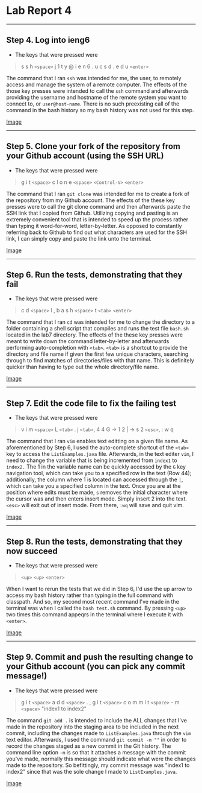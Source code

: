 # Lab Report 4
___

## Step 4. Log into ieng6
* The keys that were pressed were 
> s s h `<space>` j 1 t y @ i e n 6 . u c s d . e d u `<enter>`

The command that I ran `ssh` was intended for me, the user, to remotely access and manage the system of a remote computer. The effects of the those key presses were intended to call the `ssh` command and afterwards providing the username and hostname of the remote system you want to connect to, or `user@host-name`. There is no such preexisting call of the command in the bash history so my bash history was not used for this step.

[Image](images/lab4_step4.png)
___


## Step 5. Clone your fork of the repository from your Github account (using the SSH URL)
* The keys that were pressed were
> g i t `<space>` c l o n e `<space>` `<Control-V>` `<enter>`

The command that I ran `git clone` was intended for me to create a fork of the repository from my Github account. The effects of the these key presses were to call the git clone command and then afterwards paste the SSH link that I copied from Github. Utilizing copying and pasting is an extremely convenient tool that is intended to speed up the process rather than typing it word-for-word, letter-by-letter. As opposed to constantly referring back to Github to find out what characters are used for the SSH link, I can simply copy and paste the link unto the terminal. 

[Image](https://github.com/jonathannnty/cse15l-lab-reports/blob/98adaf77b1c82e158915e4351b85ad0f7358825b/cse15l-lab/images/lab4_step5.png)
___


## Step 6. Run the tests, demonstrating that they fail
* The keys that were pressed were
> c d `<space>` l <tab>, b a s h `<space>` t `<tab>` `<enter>`

The command that I ran `cd` was intended for me to change the directory to a folder containing a shell script that compiles and runs the test file `bash.sh` located in the lab7 directory. The effects of the these key presses were meant to write down the command letter-by-letter and afterwards performing auto-completion with `<tab>`. `<tab>` is a shortcut to provide the directory and file name if given the first few unique characters, searching through to find matches of directories/files with that name. This is definitely quicker than having to type out the whole directory/file name.

[Image](https://github.com/jonathannnty/cse15l-lab-reports/blob/98adaf77b1c82e158915e4351b85ad0f7358825b/cse15l-lab/images/lab4_step6.png)
___


## Step 7. Edit the code file to fix the failing test
* The keys that were pressed were
> v i m `<space>` L `<tab>` . j `<tab>`, 4 4 G -> 1 2 | -> s 2 `<esc>`, : w q

The command that I ran `vim` enables text editting on a given file name. As aforementioned by Step 6, I used the auto-complete shortcut of the `<tab>` key to access the `ListExamples.java` file. Afterwards, in the text editer `vim`, I need to change the variable that is being incremented from `index1` to `index2.` The 1 in the variable name can be quickly accessed by the `G` key navigation tool, which can take you to a specified row in the text (Row 44); additionally, the column where 1 is located can accessed through the `|`, which can take you a specified column in the text. Once you are at the position where edits must be made, `s` removes the initial character where the cursor was and then enters insert mode. Simply insert 2 into the text. `<esc>` will exit out of insert mode. From there, `:wq` will save and quit vim.

[Image](https://github.com/jonathannnty/cse15l-lab-reports/blob/98adaf77b1c82e158915e4351b85ad0f7358825b/cse15l-lab/images/lab4_step7.png)
___


## Step 8. Run the tests, demonstrating that they now succeed
* The keys that were pressed were
> `<up>` `<up>` `<enter>`

When I want to rerun the tests that we did in Step 6, I'd use the up arrow to access my bash history rather than typing in the full command with classpath. And so, my second most recent command I've made in the terminal was when I called the `bash test.sh` command. By pressing `<up>` two times this command appeqrs in the terminal where I execute it with `<enter>`. 

[Image](https://github.com/jonathannnty/cse15l-lab-reports/blob/98adaf77b1c82e158915e4351b85ad0f7358825b/cse15l-lab/images/lab4_step8.png)
___


## Step 9. Commit and push the resulting change to your Github account (you can pick any commit message!)
* The keys that were pressed were
> g i t `<space>` a d d `<space>` . , g i t `<space>` c o m m i t `<space>` - m `<space>` "index1 to index2"


The command `git add .` is intended to include the ALL changes that I've made in the repository into the staging area to be included in the next commit, including the changes made to `ListExamples.java` through the `vim` text editor. Afterwards, I used the command `git commit -m ""` in order to record the changes staged as a new commit in the Git history. The command line option `-m` is so that it attaches a message with the commit you've made, normally this message should indicate what were the changes made to the repository. So befittingly, my commit message was "index1 to index2" since that was the sole change I made to `ListExamples.java`.

[Image](https://github.com/jonathannnty/cse15l-lab-reports/blob/98adaf77b1c82e158915e4351b85ad0f7358825b/cse15l-lab/images/lab4_step9.png)
